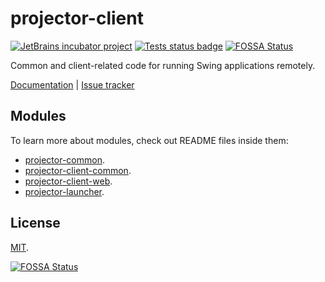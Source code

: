 # projector-client
[![JetBrains incubator project](https://jb.gg/badges/incubator.svg)](https://confluence.jetbrains.com/display/ALL/JetBrains+on+GitHub)
[![Tests status badge](https://github.com/JetBrains/projector-client/workflows/Tests/badge.svg)](https://github.com/JetBrains/projector-client/actions)
[![FOSSA Status](https://app.fossa.com/api/projects/git%2Bgithub.com%2FJetBrains%2Fprojector-client.svg?type=shield)](https://app.fossa.com/projects/git%2Bgithub.com%2FJetBrains%2Fprojector-client?ref=badge_shield)

Common and client-related code for running Swing applications remotely.

[Documentation](https://jetbrains.github.io/projector-client/mkdocs/latest/) | [Issue tracker](https://youtrack.jetbrains.com/issues/PRJ)

## Modules
To learn more about modules, check out README files inside them:
* [projector-common](projector-common/README.md).
* [projector-client-common](projector-client-common/README.md).
* [projector-client-web](projector-client-web/README.md).
* [projector-launcher](projector-launcher/README.md).

## License
[MIT](LICENSE.txt).


[![FOSSA Status](https://app.fossa.com/api/projects/git%2Bgithub.com%2FJetBrains%2Fprojector-client.svg?type=large)](https://app.fossa.com/projects/git%2Bgithub.com%2FJetBrains%2Fprojector-client?ref=badge_large)